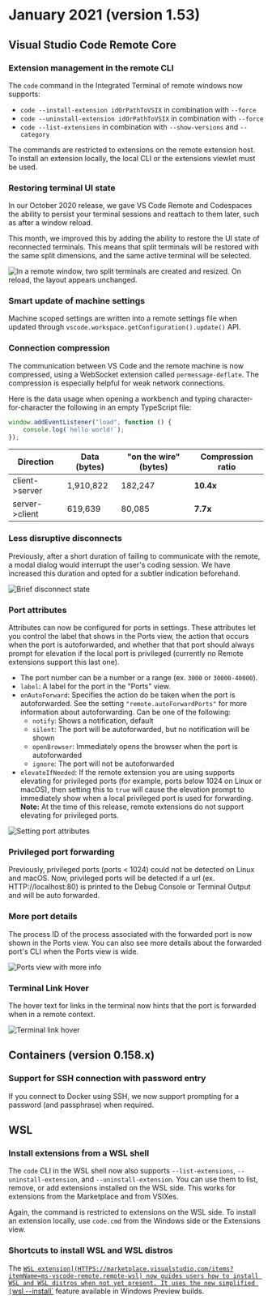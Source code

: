 # January 2021 (version 1.53)

## Visual Studio Code Remote Core

### Extension management in the remote CLI

The `code` command in the Integrated Terminal of remote windows now supports:

- `code --install-extension idOrPathToVSIX` in combination with `--force`
- `code --uninstall-extension idOrPathToVSIX` in combination with `--force`
- `code --list-extensions` in combination with `--show-versions` and
  `--category`

The commands are restricted to extensions on the remote extension host. To
install an extension locally, the local CLI or the extensions viewlet must be
used.

### Restoring terminal UI state

In our October 2020 release, we gave VS Code Remote and Codespaces the ability
to persist your terminal sessions and reattach to them later, such as after a
window reload.

This month, we improved this by adding the ability to restore the UI state of
reconnected terminals. This means that split terminals will be restored with the
same split dimensions, and the same active terminal will be selected.

![`In a remote window, two split terminals are created and resized. On reload, the layout appears unchanged.`](images/1_53/terminal-splits-persist.gif)

### Smart update of machine settings

Machine scoped settings are written into a remote settings file when updated
through `vscode.workspace.getConfiguration().update()` API.

### Connection compression

The communication between VS Code and the remote machine is now compressed,
using a WebSocket extension called `permessage-deflate`. The compression is
especially helpful for weak network connections.

Here is the data usage when opening a workbench and typing
character-for-character the following in an empty TypeScript file:

```ts
window.addEventListener("load", function () {
	console.log(`hello world!`);
});
```

| Direction      | Data (bytes) | "on the wire" (bytes) | Compression ratio |
| -------------- | ------------ | --------------------- | ----------------- |
| client->server | 1,910,822    | 182,247               | **10.4x**         |
| server->client | 619,639      | 80,085                | **7.7x**          |

### Less disruptive disconnects

Previously, after a short duration of failing to communicate with the remote, a
modal dialog would interrupt the user's coding session. We have increased this
duration and opted for a subtler indication beforehand.

![`Brief disconnect state`](images/1_53/reconnecting.png)

### Port attributes

Attributes can now be configured for ports in settings. These attributes let you
control the label that shows in the Ports view, the action that occurs when the
port is autoforwarded, and whether that that port should always prompt for
elevation if the local port is privileged (currently no Remote extensions
support this last one).

- The port number can be a number or a range (ex. `3000` or `30000-40000`).
- `label`: A label for the port in the "Ports" view.
- `onAutoForward`: Specifies the action do be taken when the port is
  autoforwarded. See the setting `"remote.autoForwardPorts"` for more
  information about autoforwarding. Can be one of the following:
    - `notify`: Shows a notification, default
    - `silent`: The port will be autoforwarded, but no notification will be
      shown
    - `openBrowser`: Immediately opens the browser when the port is
      autoforwarded
    - `ignore`: The port will not be autoforwarded
- `elevateIfNeeded`: If the remote extension you are using supports elevating
  for privileged ports (for example, ports below 1024 on Linux or macOS), then
  setting this to `true` will cause the elevation prompt to immediately show
  when a local privileged port is used for forwarding. **Note:** At the time of
  this release, remote extensions do not support elevating for privileged ports.

![`Setting port attributes`](images/1_53/ports-attributes.gif)

### Privileged port forwarding

Previously, privileged ports (ports < 1024) could not be detected on Linux and
macOS. Now, privileged ports will be detected if a url (ex. HTTP://localhost:80)
is printed to the Debug Console or Terminal Output and will be auto forwarded.

### More port details

The process ID of the process associated with the forwarded port is now shown in
the Ports view. You can also see more details about the forwarded port's CLI
when the Ports view is wide.

![`Ports view with more info`](images/1_53/ports-view-more-info.png)

### Terminal Link Hover

The hover text for links in the terminal now hints that the port is forwarded
when in a remote context.

![`Terminal link hover`](images/1_53/terminal-link-hover.gif)

## Containers (version 0.158.x)

### Support for SSH connection with password entry

If you connect to Docker using SSH, we now support prompting for a password (and
passphrase) when required.

## WSL

### Install extensions from a WSL shell

The `code` CLI in the WSL shell now also supports `--list-extensions`,
`--uninstall-extension`, and `--uninstall-extension`. You can use them to list,
remove, or add extensions installed on the WSL side. This works for extensions
from the Marketplace and from VSIXes.

Again, the command is restricted to extensions on the WSL side. To install an
extension locally, use `code.cmd` from the Windows side or the Extensions view.

### Shortcuts to install WSL and WSL distros

The
[`WSL extension](HTTPS://marketplace.visualstudio.com/items?itemName=ms-vscode-remote.remote-wsl)
now guides users how to install WSL and WSL distros when not yet present. It
uses the new simplified
[`wsl --install`](HTTPS://learn.microsoft.com/windows/wsl/install#install-wsl-command)
feature available in Windows Preview builds.
